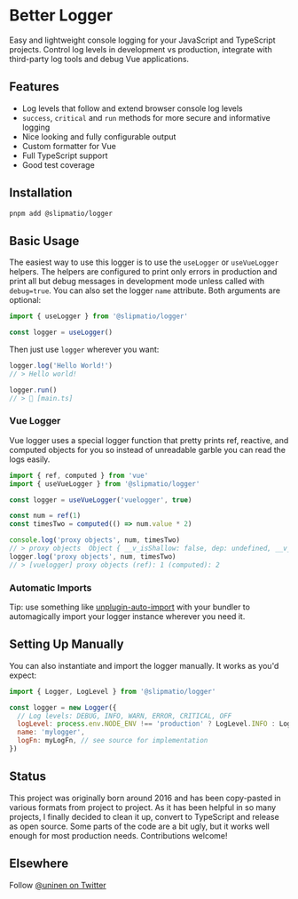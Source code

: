 # Better Logger

Easy and lightweight console logging for your JavaScript and TypeScript projects. Control log levels in development vs production, integrate with third-party log tools and debug Vue applications.

## Features

- Log levels that follow and extend browser console log levels
- `success`, `critical` and `run` methods for more secure and informative logging
- Nice looking and fully configurable output
- Custom formatter for Vue
- Full TypeScript support
- Good test coverage

## Installation

```sh
pnpm add @slipmatio/logger
```

## Basic Usage

The easiest way to use this logger is to use the `useLogger` or `useVueLogger` helpers. The helpers are configured to print only errors in production and print all but debug messages in development mode unless called with `debug=true`. You can also set the logger `name` attribute. Both arguments are optional:

```js
import { useLogger } from '@slipmatio/logger'

const logger = useLogger()
```

Then just use `logger` wherever you want:

```js
logger.log('Hello World!')
// > Hello world!

logger.run()
// > 🚀 [main.ts]
```

### Vue Logger

Vue logger uses a special logger function that pretty prints ref, reactive, and computed objects for you so instead of unreadable garble you can read the logs easily.

```js
import { ref, computed } from 'vue'
import { useVueLogger } from '@slipmatio/logger'

const logger = useVueLogger('vuelogger', true)

const num = ref(1)
const timesTwo = computed(() => num.value * 2)

console.log('proxy objects', num, timesTwo)
// > proxy objects  Object { __v_isShallow: false, dep: undefined, __v_isRef: true, _rawValue: 1, _value: 1 } Object { _setter: setter(), dep: undefined, __v_isRef: true, __v_isReadonly: true, _dirty: true, effect: {…}, _cacheable: true }
logger.log('proxy objects', num, timesTwo)
// > [vuelogger] proxy objects (ref): 1 (computed): 2
```

### Automatic Imports

Tip: use something like [unplugin-auto-import](https://github.com/antfu/unplugin-auto-import) with your bundler to automagically import your logger instance wherever you need it.

## Setting Up Manually

You can also instantiate and import the logger manually. It works as you'd expect:

```js
import { Logger, LogLevel } from '@slipmatio/logger'

const logger = new Logger({
  // Log levels: DEBUG, INFO, WARN, ERROR, CRITICAL, OFF
  logLevel: process.env.NODE_ENV !== 'production' ? LogLevel.INFO : LogLevel.ERROR,
  name: 'mylogger',
  logFn: myLogFn, // see source for implementation
})
```

## Status

This project was originally born around 2016 and has been copy-pasted in various formats from project to project. As it has been helpful in so many projects, I finally decided to clean it up, convert to TypeScript and release as open source. Some parts of the code are a bit ugly, but it works well enough for most production needs. Contributions welcome!

## Elsewhere

Follow [@uninen on Twitter](https://twitter.com/uninen)
